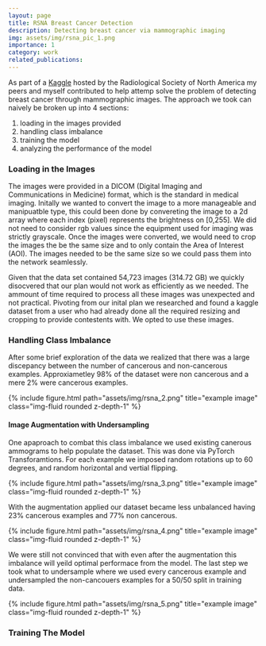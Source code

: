 ```yaml
---
layout: page
title: RSNA Breast Cancer Detection
description: Detecting breast cancer via mammographic imaging
img: assets/img/rsna_pic_1.png
importance: 1
category: work
related_publications: 
---
```


As part of a [Kaggle](https://www.kaggle.com/) hosted by the Radiological Society of North America my peers and myself contributed to help attemp solve the problem of detecting breast cancer through mammographic images. The approach we took can naively be broken up into 4 sections:

<ol>
    <li>loading in the images provided</li>
    <li>handling class imbalance</li>
    <li>training the model</li>
    <li>analyzing the performance of the model</li>
</ol>

### Loading in the Images 

The images were provided in a DICOM (Digital Imaging and Communications in Medicine) format, which is the standard in medical imaging. Initally we wanted to convert the image to a more manageable and manipuatble type, this could been done by convereting the image to a 2d array where each index (pixel) represents the brightness on [0,255]. We did not need to consider rgb values since the equipment used for imaging was strictly grayscale. Once the images were converted, we would need to crop the images the be the same size and to only contain the Area of Interest (AOI). The images needed to be the same size so we could pass them into the network seamlessly.

Given that the data set contained 54,723 images (314.72 GB) we quickly disocvered that our plan would not work as efficiently as we needed. The ammount of time required to process all these images was unexpected and not practical. Pivoting from our inital plan we researched and found a kaggle dataset from a user who had already done all the required resizing and cropping to provide contestents with. We opted to use these images.

### Handling Class Imbalance

After some brief exploration of the data we realized that there was a large discepancy between the number of cancerous and non-cancerous examples. Approxiametley 98% of the dataset were non cancerous and a mere 2% were cancerous examples.

<div class="row">
    <div class="col-sm mt-3 mt-md-0">
        {% include figure.html path="assets/img/rsna_2.png" title="example image" class="img-fluid rounded z-depth-1" %}
    </div>
</div>


#### Image Augmentation with Undersampling

One apaproach to combat this class imbalance we used existing canerous ammograms to help populate the dataset. This was done via PyTorch Transforamtions. For each example we imposed random rotations up to 60 degrees, and random horizontal and vertial flipping. 

<div class="row">
    <div class="col-sm mt-3 mt-md-0">
        {% include figure.html path="assets/img/rsna_3.png" title="example image" class="img-fluid rounded z-depth-1" %}
    </div>
</div>

With the augmentation applied our dataset became less unbalanced having 23% cancerous examples and 77% non cancerous.

<div class="row">
    <div class="col-sm mt-3 mt-md-0">
        {% include figure.html path="assets/img/rsna_4.png" title="example image" class="img-fluid rounded z-depth-1" %}
    </div>
</div>

We were still not convinced that with even after the augmentation this imbalance will yeild optimal performace from the model. The last step we took what to undersample where we used every cancerous example and undersampled the non-cancouers examples for a 50/50 split in training data.

<div class="row">
    <div class="col-sm mt-3 mt-md-0">
        {% include figure.html path="assets/img/rsna_5.png" title="example image" class="img-fluid rounded z-depth-1" %}
    </div>
</div>


### Training The Model
